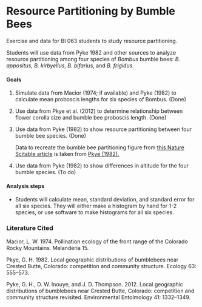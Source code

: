 # Resource Partitioning by Bumble Bees

Exercise and data for BI 063 students to study resource partitioning.

Students will use data from Pyke 1982 and other sources to analyze resource partitioning among four species of *Bombus* bumble bees: *B. appositus*, *B. kirbyellus*, *B. bifarius*, and *B. frigidus*.


#### Goals
1. Simulate data from Macior (1974; if available) and Pyke (1982) to calculate mean proboscis lengths for six species of Bombus. (Done)

	

1. Use data from Pkye et al. (2012) to determine relationship between flower corolla size and bumble bee proboscis length.  (Done)

3. Use data from Pyke (1982) to show resource partitioning between four bumble bee species. (Done)

	Data to recreate the bumble bee partitioning figure from [this Nature Scitable article](https://www.nature.com/scitable/knowledge/library/resource-partitioning-and-why-it-matters-17362658/) is taken from [Pkye (1982).](https://www.jstor.org/stable/1938970)

4. Use data from Pyke (1982) to show differences in altitude for the four bumble species. (To do)

#### Analysis steps

* Students will calculate mean, standard deviation, and standard error for all six species. They will either make a histogram by hand for 1-2 species, or use software to make histograms for all six species.

### Literature Cited

Macior, L. W. 1974. Pollination ecology of the front range of the Colorado Rocky Mountains. Melanderia 15.

Pkye, G. H. 1982. Local geographic distributions of bumblebees near Crested Butte, Colorado: competition and community structure. Ecology 63: 555–573.

Pyke, G. H., D. W. Inouye, and J. D. Thompson. 2012. Local geographic distributions of bumblebees near Crested Butte, Colorado: competition and community structure revisited. Environmental Entolmology 41: 1332–1349. 